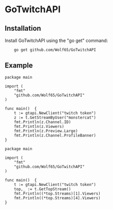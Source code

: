 # GoTwitchAPI

Installation
-----------
Install GoTwitchAPI using the "go get" command:

        go get github.com/Wolf65/GoTwitchAPI

Example
-----------
```
package main

import (
	"fmt"
	"github.com/Wolf65/GoTwitchAPI"
)

func main()  {
	t := gtapi.NewClient("twitch token")
	z := t.GetStreamByUser("monstercat")
	fmt.Println(z.Channel.ID)
	fmt.Println(z.Viewers)
	fmt.Println(z.Preview.Large)
	fmt.Println(z.Channel.ProfileBanner)
}
```

```
package main

import (
	"fmt"
	"github.com/Wolf65/GoTwitchAPI"
)

func main()  {
	t := gtapi.NewClient("twitch token")
	top,_ := t.GetTopStream()
	fmt.Println((*top.Streams)[1].Viewers)
	fmt.Println((*top.Streams)[4].Viewers)
}
```

